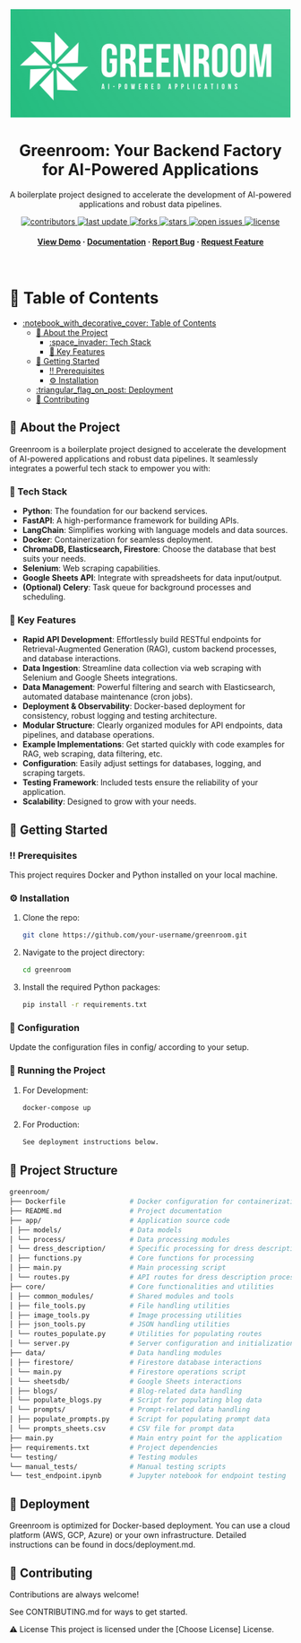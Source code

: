 <div align="center">

  <img src="assets/logo.png" alt="logo" width="500" height="auto" />
  <h1>Greenroom: Your Backend Factory for AI-Powered Applications</h1>
  
  <p>
    A boilerplate project designed to accelerate the development of AI-powered applications and robust data pipelines.
  </p>
  
<!-- Badges -->
<p>
  <a href="https://github.com/PuneetShrivas/Greenroom/graphs/contributors">
    <img src="https://img.shields.io/github/contributors/PuneetShrivas/Greenroom" alt="contributors" />
  </a>
  <a href="">
    <img src="https://img.shields.io/github/last-commit/PuneetShrivas/Greenroom" alt="last update" />
  </a>
  <a href="https://github.com/PuneetShrivas/Greenroom/network/members">
    <img src="https://img.shields.io/github/forks/PuneetShrivas/Greenroom" alt="forks" />
  </a>
  <a href="https://github.com/PuneetShrivas/Greenroom/stargazers">
    <img src="https://img.shields.io/github/stars/PuneetShrivas/Greenroom" alt="stars" />
  </a>
  <a href="https://github.com/PuneetShrivas/Greenroom/issues/">
    <img src="https://img.shields.io/github/issues/PuneetShrivas/Greenroom" alt="open issues" />
  </a>
  <a href="https://github.com/PuneetShrivas/Greenroom/blob/master/LICENSE">
    <img src="https://img.shields.io/github/license/PuneetShrivas/Greenroom.svg" alt="license" />
  </a>
</p>
   
<h4>
    <a href="https://github.com/PuneetShrivas/Greenroom/">View Demo</a>
  <span> · </span>
    <a href="https://github.com/PuneetShrivas/Greenroom">Documentation</a>
  <span> · </span>
    <a href="https://github.com/PuneetShrivas/Greenroom/issues/">Report Bug</a>
  <span> · </span>
    <a href="https://github.com/PuneetShrivas/Greenroom/issues/">Request Feature</a>
  </h4>
</div>

<br />

<!-- Table of Contents -->
# :notebook_with_decorative_cover: Table of Contents

- [:notebook\_with\_decorative\_cover: Table of Contents](#notebook_with_decorative_cover-table-of-contents)
  - [:star2: About the Project](#star2-about-the-project)
    - [:space\_invader: Tech Stack](#space_invader-tech-stack)
    - [:dart: Key Features](#dart-key-features)
  - [:toolbox: Getting Started](#toolbox-getting-started)
    - [:bangbang: Prerequisites](#bangbang-prerequisites)
    - [:gear: Installation](#gear-installation)
  - [:triangular\_flag\_on\_post: Deployment](#triangular_flag_on_post-deployment)
  - [:wave: Contributing](#wave-contributing)

<!-- About the Project -->
## :star2: About the Project

Greenroom is a boilerplate project designed to accelerate the development of AI-powered applications and robust data pipelines. It seamlessly integrates a powerful tech stack to empower you with:

### :space_invader: Tech Stack
- **Python**: The foundation for our backend services.
- **FastAPI**: A high-performance framework for building APIs.
- **LangChain**: Simplifies working with language models and data sources.
- **Docker**: Containerization for seamless deployment.
- **ChromaDB, Elasticsearch, Firestore**: Choose the database that best suits your needs.
- **Selenium**: Web scraping capabilities.
- **Google Sheets API**: Integrate with spreadsheets for data input/output.
- **(Optional) Celery**: Task queue for background processes and scheduling.

### :dart: Key Features
- **Rapid API Development**: Effortlessly build RESTful endpoints for Retrieval-Augmented Generation (RAG), custom backend processes, and database interactions.
- **Data Ingestion**: Streamline data collection via web scraping with Selenium and Google Sheets integrations.
- **Data Management**: Powerful filtering and search with Elasticsearch, automated database maintenance (cron jobs).
- **Deployment & Observability**: Docker-based deployment for consistency, robust logging and testing architecture.
- **Modular Structure**: Clearly organized modules for API endpoints, data pipelines, and database operations.
- **Example Implementations**: Get started quickly with code examples for RAG, web scraping, data filtering, etc.
- **Configuration**: Easily adjust settings for databases, logging, and scraping targets.
- **Testing Framework**: Included tests ensure the reliability of your application.
- **Scalability**: Designed to grow with your needs.

## :toolbox: Getting Started

### :bangbang: Prerequisites
This project requires Docker and Python installed on your local machine.

### :gear: Installation
1. Clone the repo:
   ```bash
   git clone https://github.com/your-username/greenroom.git
2. Navigate to the project directory:
    ```bash
    cd greenroom
3. Install the required Python packages:
    ```bash
    pip install -r requirements.txt

### :wrench: Configuration
Update the configuration files in config/ according to your setup.

### :running: Running the Project
1. For Development:
    ```bash
    docker-compose up
2. For Production:
    ```bash
    See deployment instructions below.

## :file_folder: Project Structure
```bash
greenroom/
├── Dockerfile                # Docker configuration for containerization
├── README.md                 # Project documentation
├── app/                      # Application source code
│ ├── models/                 # Data models
│ └── process/                # Data processing modules
│ └── dress_description/      # Specific processing for dress descriptions
│ ├── functions.py            # Core functions for processing
│ ├── main.py                 # Main processing script
│ └── routes.py               # API routes for dress description processing
├── core/                     # Core functionalities and utilities
│ ├── common_modules/         # Shared modules and tools
│ ├── file_tools.py           # File handling utilities
│ ├── image_tools.py          # Image processing utilities
│ ├── json_tools.py           # JSON handling utilities
│ └── routes_populate.py      # Utilities for populating routes
│ └── server.py               # Server configuration and initialization
├── data/                     # Data handling modules
│ ├── firestore/              # Firestore database interactions
│ └── main.py                 # Firestore operations script
│ └── sheetsdb/               # Google Sheets interactions
│ ├── blogs/                  # Blog-related data handling
│ └── populate_blogs.py       # Script for populating blog data
│ └── prompts/                # Prompt-related data handling
│ ├── populate_prompts.py     # Script for populating prompt data
│ └── prompts_sheets.csv      # CSV file for prompt data
├── main.py                   # Main entry point for the application
├── requirements.txt          # Project dependencies
└── testing/                  # Testing modules
└── manual_tests/             # Manual testing scripts
└── test_endpoint.ipynb       # Jupyter notebook for endpoint testing
 ```
## :triangular_flag_on_post: Deployment
Greenroom is optimized for Docker-based deployment. You can use a cloud platform (AWS, GCP, Azure) or your own infrastructure. Detailed instructions can be found in docs/deployment.md.

## :wave: Contributing
Contributions are always welcome!

See CONTRIBUTING.md for ways to get started.

<!-- License -->
:warning: License
This project is licensed under the [Choose License] License.
